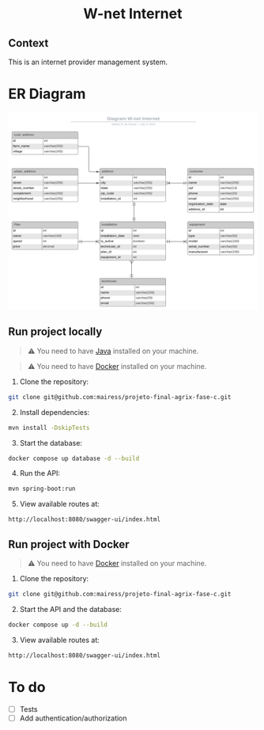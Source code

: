# <p align="center">W-net Internet </p>

## Context

This is an internet provider management system.

# ER Diagram

<img src="/images/W-net Internet.svg" alt="Description of image" style="height: 400px; width: 600px;" />

## Run project locally

> ⚠️ You need to have [Java](https://www.oracle.com/java/) installed on your machine.

> ⚠️ You need to have [Docker](https://www.docker.com/get-started/) installed on your machine.

1. Clone the repository:

```BASH
git clone git@github.com:mairess/projeto-final-agrix-fase-c.git
```

2. Install dependencies:

```BASH
mvn install -DskipTests
```

3. Start the database:

```BASH
docker compose up database -d --build 
```

4. Run the API:

```BASH
mvn spring-boot:run
```

5. View available routes at:

```BASH
http://localhost:8080/swagger-ui/index.html
```

## Run project with Docker

> ⚠️ You need to have [Docker](https://www.docker.com/get-started/) installed on your machine.

1. Clone the repository:

```BASH
git clone git@github.com:mairess/projeto-final-agrix-fase-c.git
```

2. Start the API and the database:

```BASH
docker compose up -d --build 
```

3. View available routes at:

```BASH
http://localhost:8080/swagger-ui/index.html
```

# To do

- [ ] Tests
- [ ] Add authentication/authorization